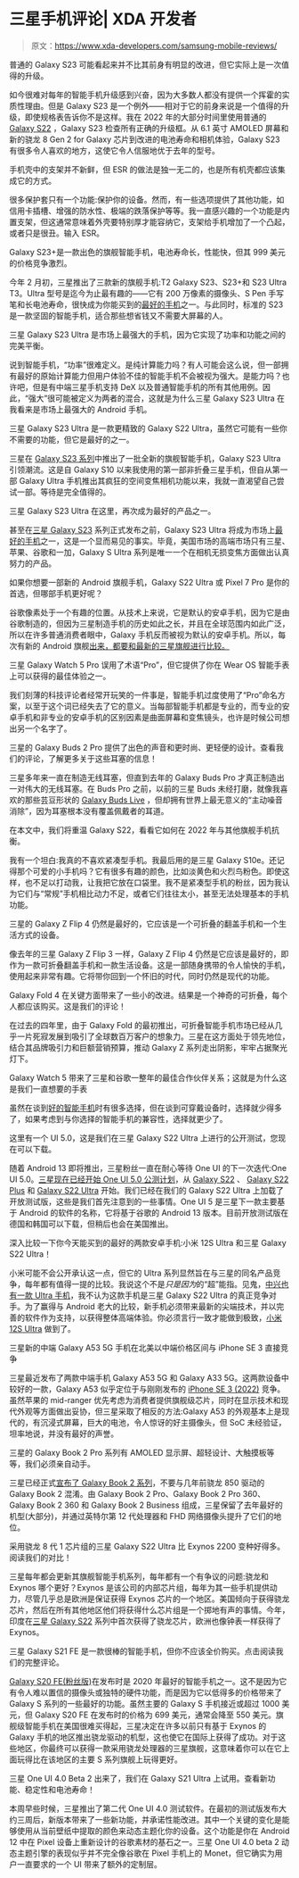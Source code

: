 # 三星手机评论| XDA 开发者

> 原文：<https://www.xda-developers.com/samsung-mobile-reviews/>

[](/samsung-galaxy-s23-review/)

普通的 Galaxy S23 可能看起来并不比其前身有明显的改进，但它实际上是一次值得的升级。

如今很难对每年的智能手机升级感到兴奋，因为大多数人都没有提供一个挥霍的实质性理由。但是 Galaxy S23 是一个例外——相对于它的前身来说是一个值得的升级，即使规格表告诉你不是这样。我在 2022 年的大部分时间里使用普通的 [Galaxy S22](https://www.xda-developers.com/samsung-galaxy-s22-review/) ，Galaxy S23 检查所有正确的升级框。从 6.1 英寸 AMOLED 屏幕和新的骁龙 8 Gen 2 for Galaxy 芯片到改进的电池寿命和相机体验，Galaxy S23 有很多令人喜欢的地方，这使它令人信服地优于去年的型号。

[](/esr-kickstand-case-review/)

手机壳中的支架并不新鲜，但 ESR 的做法是独一无二的，也是所有机壳都应该集成它的方式。

很多保护套只有一个功能:保护你的设备。然而，有一些选项提供了其他功能，如信用卡插槽、增强的防水性、极端的跌落保护等等。我一直感兴趣的一个功能是内置支架，但这通常意味着外壳要特别厚才能容纳它，支架给手机增加了一个凸起，或者只是很丑。输入 ESR。

[](/samsung-galaxy-s23-plus-review/)

Galaxy S23+是一款出色的旗舰智能手机，电池寿命长，性能快，但其 999 美元的价格竞争激烈。

今年 2 月初，三星推出了三款新的旗舰手机:T2 Galaxy S23、S23+和 S23 Ultra T3。Ultra 型号是迄今为止最有趣的——它有 200 万像素的摄像头、S Pen 手写笔和长电池寿命，很快成为你能买到的[最好的手机](https://www.xda-developers.com/best-phones/)之一。与此同时，标准的 S23 是一款坚固的智能手机，适合那些想省钱又不需要大屏幕的人。

[](/samsung-galaxy-s23-ultra-performance-evaluation/)

三星 Galaxy S23 Ultra 是市场上最强大的手机，因为它实现了功率和功能之间的完美平衡。

说到智能手机，“功率”很难定义。是纯计算能力吗？有人可能会这么说，但一部拥有最好的原始计算能力但用户体验不佳的智能手机不会被视为强大。是能力吗？也许吧，但是有中端三星手机支持 DeX 以及普通智能手机的所有其他用例。因此，“强大”很可能被定义为两者的混合，这就是为什么三星 Galaxy S23 Ultra 在我看来是市场上最强大的 Android 手机。

[](/samsung-galaxy-s23-ultra-review/)

三星 Galaxy S23 Ultra 是一款更精致的 Galaxy S22 Ultra，虽然它可能有一些你不需要的功能，但它是最好的之一。

三星在 [Galaxy S23 系列](https://www.xda-developers.com/samsung-galaxy-s23-vs-s23-plus-vs-s23-ultra/)中推出了一批全新的旗舰智能手机，Galaxy S23 Ultra 引领潮流。这是自 Galaxy S10 以来我使用的第一部非折叠三星手机，但自从第一部 Galaxy Ultra 手机推出其疯狂的空间变焦相机功能以来，我就一直渴望自己尝试一部。等待是完全值得的。

[](/hands-on-samsung-galaxy-s23-ultra/)

三星 Galaxy S23 Ultra 在这里，再次成为最好的产品之一。

甚至在[三星 Galaxy S23](https://www.xda-developers.com/samsung-galaxy-s23/) 系列正式发布之前，Galaxy S23 Ultra 将成为市场上[最好的手机](https://www.xda-developers.com/best-phones/)之一，这是一个显而易见的事实。毕竟，美国市场的高端市场只有三星、苹果、谷歌和一加，Galaxy S Ultra 系列是唯一一个在相机无损变焦方面做出认真努力的产品。

[](/google-pixel-7-pro-vs-samsung-galaxy-s22-ultra/)

如果你想要一部新的 Android 旗舰手机，Galaxy S22 Ultra 或 Pixel 7 Pro 是你的首选，但哪部手机更好呢？

谷歌像素处于一个有趣的位置。从技术上来说，它是默认的安卓手机，因为它是由谷歌制造的，但因为三星制造手机的历史如此之长，并且在全球范围内如此广泛，所以在许多普通消费者眼中，Galaxy 手机反而被视为默认的安卓手机。所以，每次有新的 Android 旗舰[出来，都要和最新的三星旗舰进行比较。](https://www.xda-developers.com/best-android-phones/)

[](/samsung-galaxy-watch-5-pro-review/)

三星 Galaxy Watch 5 Pro 误用了术语“Pro”，但它提供了你在 Wear OS 智能手表上可以获得的最佳体验之一。

我们刻薄的科技评论者经常开玩笑的一件事是，智能手机过度使用了“Pro”命名方案，以至于这个词已经失去了它的意义。当每部智能手机都是专业的，而专业的安卓手机和非专业的安卓手机的区别因素是曲面屏幕和变焦镜头，也许是时候公司想出另一个名字了。

[](/samsung-galaxy-buds-2-pro-review/)

三星的 Galaxy Buds 2 Pro 提供了出色的声音和更时尚、更轻便的设计。查看我们的评论，了解更多关于这些耳塞的信息！

三星多年来一直在制造无线耳塞，但直到去年的 Galaxy Buds Pro 才真正制造出一对伟大的无线耳塞。在 Buds Pro 之前，以前的三星 Buds 未经打磨，就像我喜欢的那些芸豆形状的 [Galaxy Buds Live](https://www.xda-developers.com/samsung-galaxy-buds-live-review/) ，但却拥有世界上最无意义的“主动噪音消除”，因为耳塞根本没有覆盖佩戴者的耳道。

[](/samsung-galaxy-s22-long-term-review/)

在本文中，我们将重温 Galaxy S22，看看它如何在 2022 年与其他旗舰手机抗衡。

我有一个坦白:我真的不喜欢紧凑型手机。我最后用的是三星 Galaxy S10e。还记得那个可爱的小手机吗？它有很多有趣的颜色，比如淡黄色和火烈鸟粉色。即使这样，也不足以打动我，让我把它放在口袋里。我不是紧凑型手机的粉丝，因为我认为它们与“常规”手机相比动力不足，或者它们往往太小，甚至无法处理基本的手机功能。

[](/samsung-galaxy-z-flip-4-review/)

三星的 Galaxy Z Flip 4 仍然是最好的，它应该是一个可折叠的翻盖手机和一个生活方式的设备。

像去年的三星 Galaxy Z Flip 3 一样，Galaxy Z Flip 4 仍然是它应该是最好的，即作为一款可折叠翻盖手机和一款生活设备。这是一部随身携带的令人愉快的手机，使用起来非常有趣。它将带你回到一个怀旧的时代，同时仍然是现代的功能。

[](/samsung-galaxy-z-fold-4-review/)

Galaxy Fold 4 在关键方面带来了一些小的改进。结果是一个神奇的可折叠，每个人都应该购买。这是我们的评论！

在过去的四年里，由于 Galaxy Fold 的最初推出，可折叠智能手机市场已经从几乎一片死寂发展到吸引了全球数百万客户的想象力。三星在这方面处于领先地位，结合其品牌吸引力和巨额营销预算，推动 Galaxy Z 系列走出阴影，牢牢占据聚光灯下。

[](/samsung-galaxy-watch-5-review/)

Galaxy Watch 5 带来了三星和谷歌一整年的最佳合作伙伴关系；这就是为什么这是我们一直想要的手表

虽然在谈到[好的智能手机](https://www.xda-developers.com/best-phones/)时有很多选择，但在谈到可穿戴设备时，选择就少得多了，如果考虑到与你选择的智能手机的兼容性，选择就更少了。

[](/samsung-one-ui-5-open-beta-hands-on/)

这里有一个 UI 5.0，这是我们在三星 Galaxy S22 Ultra 上进行的公开测试，您现在可以下载。

随着 Android 13 即将推出，三星粉丝一直在耐心等待 One UI 的下一次迭代:One UI 5.0。[三星现在已经开始 One UI 5.0 公测计划](https://www.xda-developers.com/samsung-one-ui-5-beta-android-13-galaxy-s22/)，从 [Galaxy S22](https://www.xda-developers.com/samsung-galaxy-s22-review/) 、 [Galaxy S22 Plus](https://www.xda-developers.com/samsung-galaxy-s22-plus-review/) 和 [Galaxy S22 Ultra](https://www.xda-developers.com/samsung-galaxy-s22-ultra-review/) 开始。我们已经在我们的 Galaxy S22 Ultra 上加载了开放测试版，这些是我们首先注意到的一些事情。One UI 5 是三星下一款主要基于 Android 的软件的名称，它将基于谷歌的 Android 13 版本。目前开放测试版在德国和韩国可以下载，但稍后也会在美国推出。

[](/xiaomi-12s-ultra-vs-samsung-galaxy-s22-ultra/)

深入比较一下你今天能买到的最好的两款安卓手机:小米 12S Ultra 和三星 Galaxy S22 Ultra！

小米可能不会公开承认这一点，但它的 Ultra 系列显然旨在与三星的同名产品竞争，每年都有值得一提的比较。我说这个不是*只是因为*的“超”能指。见鬼，[中兴也有一款 Ultra 手机](https://www.xda-developers.com/zte-axon-40-ultra-review/)，我不认为这款手机是三星 Galaxy S22 Ultra 的真正竞争对手。为了赢得与 Android 老大的比较，新手机必须带来最新的尖端技术，并以完善的软件作为支持，以获得整体高端体验。你必须言行一致才能做到极致，[小米 12S Ultra](https://www.xda-developers.com/xiaomi-12s-ultra-review/) 做到了。

[](/samsung-galaxy-a53-5g-hands-on/)

三星新的中端 Galaxy A53 5G 手机在北美以中端价格区间与 iPhone SE 3 直接竞争

三星最近发布了两款中端手机 Galaxy A53 5G 和 Galaxy A33 5G。这两款设备中较好的一款，Galaxy A53 似乎定位于与刚刚发布的 [iPhone SE 3 (2022)](https://www.xda-developers.com/apple-iphone-se-3-review/) 竞争。虽然苹果的 mid-ranger 优先考虑为消费者提供旗舰级芯片，同时在显示技术和现代外观等方面做出妥协，但三星采取了相反的方法:Galaxy A53 的外观基本上是现代的，有沉浸式屏幕，巨大的电池，令人惊讶的好主摄像头，但 SoC 未经验证，坦率地说，并没有最好的声誉。

[](/samsung-galaxy-book-2-pro-hands-on/)

三星的 Galaxy Book 2 Pro 系列有 AMOLED 显示屏、超轻设计、大触摸板等等，我们必须亲自动手。

三星已经正式[宣布了 Galaxy Book 2 系列](https://www.xda-developers.com/samsungs-galaxy-book-2-12th-gen-oled-fhd-webcams/)，不要与几年前骁龙 850 驱动的 Galaxy Book 2 混淆。由 Galaxy Book 2 Pro、Galaxy Book 2 Pro 360、Galaxy Book 2 360 和 Galaxy Book 2 Business 组成，三星保留了去年最好的机型(大部分)，并通过英特尔第 12 代处理器和 FHD 网络摄像头提升了它们的地位。

[](/samsung-galaxy-s22-ultra-snapdragon-vs-exynos/)

采用骁龙 8 代 1 芯片组的三星 Galaxy S22 Ultra 比 Exynos 2200 变种好得多。阅读我们的对比！

三星每年都会更新其旗舰智能手机系列，每年都有一个有争议的问题:骁龙和 Exynos 哪个更好？Exynos 是该公司的内部芯片组，每年为其一些手机提供动力，尽管几乎总是欧洲是保证获得 Exynos 芯片的一个地区。美国倾向于获得骁龙芯片，然后在所有其他地区他们将获得什么芯片组是一个掷地有声的事情。今年，印度在[三星 Galaxy S22](https://xda-developers.com/samsung-galaxy-s22) 系列中首次获得了骁龙芯片，欧洲也像钟表一样获得了 Exynos。

[](/samsung-galaxy-s21-fe-review/)

三星 Galaxy S21 FE 是一款很棒的智能手机，但你不应该全价购买。点击阅读我们的完整评论。

[Galaxy S20 FE(粉丝版)](https://www.xda-developers.com/samsung-galaxy-s20-fe-review/)在发布时是 2020 年最好的智能手机之一。这不是因为它有令人难以置信的摄像头或独特的硬件功能，而是因为它以低得多的价格带来了 Galaxy S 系列的一些最好的功能。虽然主要的 Galaxy S 手机接近或超过 1000 美元，但 Galaxy S20 FE 在发布时的价格为 699 美元，通常会降至 550 美元。旗舰级智能手机在美国很难买得起，三星决定在许多以前只有基于 Exynos 的 Galaxy 手机的地区推出骁龙驱动的机型，这也使它在国际上获得了成功。对于这些地区，你最终可以获得一款采用骁龙处理器的三星旗舰，这意味着你可以在它上面玩得比在该地区的主要 S 系列旗舰上玩得更好。

[](/samsung-one-ui-4-0-beta-2-hands-on/)

三星 One UI 4.0 Beta 2 出来了，我们在 Galaxy S21 Ultra 上试用。查看新功能、稳定性和电池寿命！

本周早些时候，三星推出了第二代 One UI 4.0 测试软件。在最初的测试版发布大约三周后，新版本带来了一些新功能，并承诺性能改进。其中一个关键的变化是能够使用从当前壁纸中提取的颜色来动态主题化你的设备。这个功能是你在 Android 12 中在 Pixel 设备上重新设计的谷歌素材的基石之一。三星 One UI 4.0 beta 2 动态主题引擎的表现似乎并不完全像谷歌在 Pixel 手机上的 Monet，但它确实为用户一直要求的一个 UI 带来了额外的定制层。